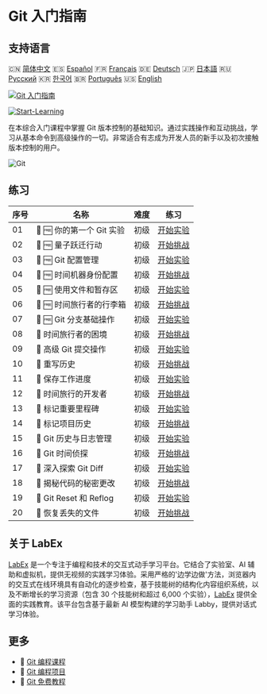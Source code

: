 # Git 入门指南

## 支持语言

🇨🇳 [简体中文](README_zh.md) 🇪🇸 [Español](README_es.md) 🇫🇷 [Français](README_fr.md) 🇩🇪 [Deutsch](README_de.md) 🇯🇵 [日本語](README_ja.md) 🇷🇺 [Русский](README_ru.md) 🇰🇷 [한국어](README_ko.md) 🇧🇷 [Português](README_pt.md) 🇺🇸 [English](README.md) 

[![Git 入门指南](https://cover-creator.labex.io/git-for-beginners.png?lang=zh)](https://labex.io/zh/courses/git-for-beginners)

[![Start-Learning](https://img.shields.io/badge/Start-Learning-whitesmoke?style=for-the-badge)](https://labex.io/zh/courses/git-for-beginners)

在本综合入门课程中掌握 Git 版本控制的基础知识。通过实践操作和互动挑战，学习从基本命令到高级操作的一切。非常适合有志成为开发人员的新手以及初次接触版本控制的用户。

![Git](https://img.shields.io/badge/Git-whitesmoke?style=for-the-badge&logo=git)


## 练习

|   序号 | 名称                      | 难度   | 练习                                                                                                                                    |
|--------|---------------------------|--------|-----------------------------------------------------------------------------------------------------------------------------------------|
|     01 | 🧩 🆓 你的第一个 Git 实验 | 初级   | <a target='_blank' href='https://labex.io/zh/labs/git-your-first-git-lab-92739?course=git-for-beginners'>开始实验</a>                   |
|     02 | 🎯 🆓 量子跃迁行动        | 初级   | <a target='_blank' href='https://labex.io/zh/labs/git-operation-quantum-leap-387717?course=git-for-beginners'>开始挑战</a>              |
|     03 | 🧩 🆓 Git 配置管理        | 初级   | <a target='_blank' href='https://labex.io/zh/labs/git-git-config-management-385164?course=git-for-beginners'>开始实验</a>               |
|     04 | 🎯 🆓 时间机器身份配置    | 初级   | <a target='_blank' href='https://labex.io/zh/labs/git-time-machine-identity-configuration-387720?course=git-for-beginners'>开始挑战</a> |
|     05 | 🧩 🆓 使用文件和暂存区    | 初级   | <a target='_blank' href='https://labex.io/zh/labs/git-working-with-files-and-staging-area-387457?course=git-for-beginners'>开始实验</a> |
|     06 | 🎯 🆓 时间旅行者的行李箱  | 初级   | <a target='_blank' href='https://labex.io/zh/labs/git-the-time-traveler-s-suitcase-387725?course=git-for-beginners'>开始挑战</a>        |
|     07 | 🧩 🆓 Git 分支基础操作    | 初级   | <a target='_blank' href='https://labex.io/zh/labs/git-git-branch-basic-operations-385163?course=git-for-beginners'>开始实验</a>         |
|     08 | 🎯  时间旅行者的困境      | 初级   | <a target='_blank' href='https://labex.io/zh/labs/git-the-time-traveler-s-dilemma-387733?course=git-for-beginners'>开始挑战</a>         |
|     09 | 🧩  高级 Git 提交操作     | 初级   | <a target='_blank' href='https://labex.io/zh/labs/git-advanced-git-commit-operations-387471?course=git-for-beginners'>开始实验</a>      |
|     10 | 🎯  重写历史              | 初级   | <a target='_blank' href='https://labex.io/zh/labs/git-rewriting-history-387746?course=git-for-beginners'>开始挑战</a>                   |
|     11 | 🧩  保存工作进度          | 初级   | <a target='_blank' href='https://labex.io/zh/labs/git-saving-work-in-progress-387492?course=git-for-beginners'>开始实验</a>             |
|     12 | 🎯  时间旅行的开发者      | 初级   | <a target='_blank' href='https://labex.io/zh/labs/git-the-time-traveling-developer-387759?course=git-for-beginners'>开始挑战</a>        |
|     13 | 🧩  标记重要里程碑        | 初级   | <a target='_blank' href='https://labex.io/zh/labs/git-marking-important-milestones-387493?course=git-for-beginners'>开始实验</a>        |
|     14 | 🎯  标记项目历史          | 初级   | <a target='_blank' href='https://labex.io/zh/labs/git-tagging-your-project-s-history-387763?course=git-for-beginners'>开始挑战</a>      |
|     15 | 🧩  Git 历史与日志管理    | 初级   | <a target='_blank' href='https://labex.io/zh/labs/git-git-history-and-log-management-387490?course=git-for-beginners'>开始实验</a>      |
|     16 | 🎯  Git 时间侦探          | 初级   | <a target='_blank' href='https://labex.io/zh/labs/git-git-time-detective-387782?course=git-for-beginners'>开始挑战</a>                  |
|     17 | 🧩  深入探索 Git Diff     | 初级   | <a target='_blank' href='https://labex.io/zh/labs/git-git-diff-deep-dive-387489?course=git-for-beginners'>开始实验</a>                  |
|     18 | 🎯  揭秘代码的秘密更改    | 初级   | <a target='_blank' href='https://labex.io/zh/labs/uncover-the-secret-code-changes-387768?course=git-for-beginners'>开始挑战</a>         |
|     19 | 🧩  Git Reset 和 Reflog   | 初级   | <a target='_blank' href='https://labex.io/zh/labs/git-git-reset-and-reflog-387491?course=git-for-beginners'>开始实验</a>                |
|     20 | 🎯  恢复丢失的文件        | 初级   | <a target='_blank' href='https://labex.io/zh/labs/git-recover-the-lost-files-387781?course=git-for-beginners'>开始挑战</a>              |

## 关于 LabEx

[LabEx](https://labex.io) 是一个专注于编程和技术的交互式动手学习平台。它结合了实验室、AI 辅助和虚拟机，提供无视频的实践学习体验。采用严格的'边学边做'方法，浏览器内的交互式在线环境具有自动化的逐步检查，基于技能树的结构化内容组织系统，以及不断增长的学习资源（包含 30 个技能树和超过 6,000 个实验），[LabEx](https://labex.io) 提供全面的实践教育。该平台包含基于最新 AI 模型构建的学习助手 Labby，提供对话式学习体验。

## 更多

- 🔗 [Git 编程课程](https://github.com/labex-labs/awesome-programming-courses)
- 🔗 [Git 编程项目](https://github.com/labex-labs/awesome-programming-projects)
- 🔗 [Git 免费教程](https://github.com/labex-labs/git-free-tutorials)

